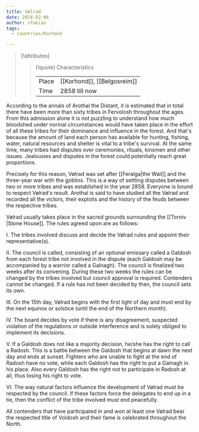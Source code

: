 ```yaml
---
title: Vølrad
date: 2024-02-06
author: sfakias
tags:
  - countries/Korhond

---
```

> [!attributes]
> 
> > [!quote] Characteristics
> >
> > | | |
> > | --- | --- |
> > | Place |  [[Korhond]], [[Belgosreim]] |
> > | Time |  2858 till now |

According to the annals of Arothal the Distant, it is estimated that in total there have been more than sixty tribes in Fervolosh throughout the ages. From this admission alone it is not puzzling to understand how much bloodshed under normal circumstances would have taken place in the effort of all these tribes for their dominance and influence in the forest. And that's because the amount of land each person has available for hunting, fishing, water, natural resources and shelter is vital to a tribe's survival. At the same time, many tribes had disputes over ceremonies, rituals, kinsmen and other issues. Jealousies and disputes in the forest could potentially reach great proportions.

Precisely for this reason, Vølrad was set after [[Feralga|the Wail]] and the three-year war with the goblins. This is a way of settling disputes between two or more tribes and was established in the year 2858. Everyone is bound to respect Vølrad's result. Arothal is said to have studied all the Vølrad and recorded all the victors, their exploits and the history of the feuds between the respective tribes.

Vølrad usually takes place in the sacred grounds surrounding the [[Torniv |Stone House]]. The rules agreed upon are as follows:

I. The tribes involved discuss and decide the Vølrad rules and appoint their representative(s).

II. The council is called, consisting of an optional emissary called a Galdosh from each forest tribe not involved in the dispute (each Galdosh may be accompanied by a warrior called a Galnagh). The council is finalized two weeks after its convening. During these two weeks the rules can be changed by the tribes involved but council approval is required. Contenders cannot be changed. If a rule has not been decided by then, the council sets its own.

III. On the 15th day, Vølrad begins with the first light of day and must end by the next equinox or solstice (until the end of the Northern month).

IV. The board decides by vote if there is any disagreement, suspected violation of the regulations or outside interference and is solely obliged to implement its decisions.

V. If a Galdosh does not like a majority decision, he/she has the right to call a Radosh. This is a battle between the Galdosh that begins at dawn the next day and ends at sunset. Fighters who are unable to fight at the end of Radosh have no vote, while each Galdosh has the right to put a Galnagh in his place. Also every Galdosh has the right not to participate in Radosh at all, thus losing his right to vote.

VI. The way natural factors influence the development of Vølrad must be respected by the council. If these factors force the delegates to end up in a tie, then the conflict of the tribe involved must end peacefully.

All contenders that have participated in and won at least one Vølrad bear the respected title of Voldosh and their fame is celebrated throughout the North.